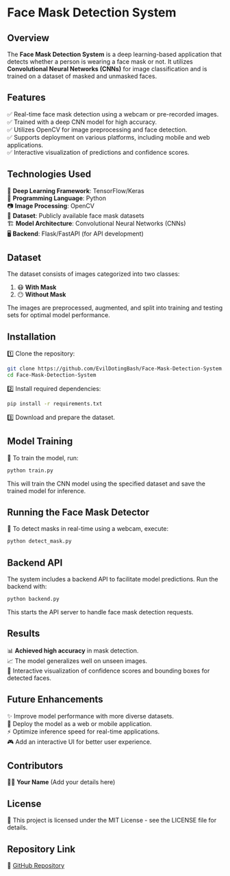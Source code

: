 
# Face Mask Detection System

## Overview
The **Face Mask Detection System** is a deep learning-based application that detects whether a person is wearing a face mask or not. It utilizes **Convolutional Neural Networks (CNNs)** for image classification and is trained on a dataset of masked and unmasked faces.

## Features
✅ Real-time face mask detection using a webcam or pre-recorded images.  
✅ Trained with a deep CNN model for high accuracy.  
✅ Utilizes OpenCV for image preprocessing and face detection.  
✅ Supports deployment on various platforms, including mobile and web applications.  
✅ Interactive visualization of predictions and confidence scores.

## Technologies Used
🧠 **Deep Learning Framework**: TensorFlow/Keras  
🐍 **Programming Language**: Python  
📷 **Image Processing**: OpenCV  
📂 **Dataset**: Publicly available face mask datasets  
🏗️ **Model Architecture**: Convolutional Neural Networks (CNNs)  
🖥️ **Backend**: Flask/FastAPI (for API development)  

## Dataset
The dataset consists of images categorized into two classes:
1. 😷 **With Mask**
2. 😶 **Without Mask**

The images are preprocessed, augmented, and split into training and testing sets for optimal model performance.

## Installation
1️⃣ Clone the repository:
   ```sh
   git clone https://github.com/EvilDotingBash/Face-Mask-Detection-System.git
   cd Face-Mask-Detection-System
   ```
2️⃣ Install required dependencies:
   ```sh
   pip install -r requirements.txt
   ```
3️⃣ Download and prepare the dataset.

## Model Training
🚀 To train the model, run:
```sh
python train.py
```
This will train the CNN model using the specified dataset and save the trained model for inference.

## Running the Face Mask Detector
🎥 To detect masks in real-time using a webcam, execute:
```sh
python detect_mask.py
```

## Backend API
The system includes a backend API to facilitate model predictions. Run the backend with:
```sh
python backend.py
```
This starts the API server to handle face mask detection requests.

## Results
📊 **Achieved high accuracy** in mask detection.  
📈 The model generalizes well on unseen images.  
📌 Interactive visualization of confidence scores and bounding boxes for detected faces.

## Future Enhancements
✨ Improve model performance with more diverse datasets.  
📱 Deploy the model as a web or mobile application.  
⚡ Optimize inference speed for real-time applications.  
🎮 Add an interactive UI for better user experience.

## Contributors
👩‍💻 **Your Name** (Add your details here)

## License
📜 This project is licensed under the MIT License - see the LICENSE file for details.

## Repository Link
🔗 [GitHub Repository](https://github.com/EvilDotingBash/Face-Mask-Detection-System)


